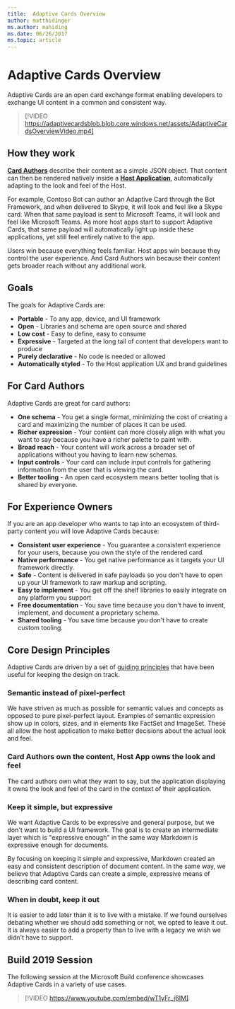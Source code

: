 ```yaml
---
title:  Adaptive Cards Overview
author: matthidinger
ms.author: mahiding
ms.date: 06/26/2017
ms.topic: article
---
```


# Adaptive Cards Overview 

Adaptive Cards are an open card exchange format enabling developers to exchange UI content in a common and consistent way.

> [!VIDEO https://adaptivecardsblob.blob.core.windows.net/assets/AdaptiveCardsOverviewVideo.mp4]

## How they work

[**Card Authors**](authoring-cards/getting-started.md) describe their content as a simple JSON object. That content can then be rendered natively inside a [**Host Application**](rendering-cards/getting-started.md), automatically adapting to the look and feel of the Host.

For example, Contoso Bot can author an Adaptive Card through the Bot Framework, and when delivered to Skype, it will look and feel like a Skype card. When that same payload is sent to Microsoft Teams, it will look and feel like Microsoft Teams. As more host apps start to support Adaptive Cards, that same payload will automatically light up inside these applications, yet still feel entirely native to the app.

Users win because everything feels familiar. Host apps win because they control the user experience. And Card Authors win because their content gets broader reach without any additional work.

## Goals

The goals for Adaptive Cards are:

* **Portable** - To any app, device, and UI framework
* **Open** - Libraries and schema are open source and shared
* **Low cost** - Easy to define, easy to consume
* **Expressive** - Targeted at the long tail of content that developers want to produce
* **Purely declarative** - No code is needed or allowed
* **Automatically styled** - To the Host application UX and brand guidelines

## For Card Authors

Adaptive Cards are great for card authors:

* **One schema** - You get a single format, minimizing the cost of creating a card and maximizing the number of places it can be used.
* **Richer expression** - Your content can more closely align with what you want to say because you have a richer palette to paint with.
* **Broad reach** - Your content will work across a broader set of applications without you having to learn new schemas.
* **Input controls** - Your card can include input controls for gathering information from the user that is viewing the card.
* **Better tooling** - An open card ecosystem means better tooling that is shared by everyone.

## For Experience Owners

If you are an app developer who wants to tap into an ecosystem of third-party content you will love Adaptive Cards because:

* **Consistent user experience** - You guarantee a consistent experience for your users, because you own the style of the rendered card.
* **Native performance** - You get native performance as it targets your UI framework directly.
* **Safe** - Content is delivered in safe payloads so you don't have to open up your UI framework to raw markup and scripting.
* **Easy to implement** - You get off the shelf libraries to easily integrate on any platform you support 
* **Free documentation** - You save time because you don't have to invent, implement, and document a proprietary schema.
* **Shared tooling** - You save time because you don't have to create custom tooling.

## Core Design Principles

Adaptive Cards are driven by a set of [guiding principles](resources/principles.md) that have been useful for keeping the design on track. 

### Semantic instead of pixel-perfect

We have striven as much as possible for semantic values and concepts as opposed to pure pixel-perfect layout. 
Examples of semantic expression show up in colors, sizes, and in elements like FactSet and ImageSet. These all allow the host application to make better decisions about the actual look and feel.

### Card Authors own the content, Host App owns the look and feel

The card authors own what they want to say, but the application displaying it owns the look and feel of the card in the context of their application.

### Keep it simple, but expressive

We want Adaptive Cards to be expressive and general purpose, but we don't want to build a UI framework.  The goal is to create an intermediate layer which is "expressive enough" in the same way Markdown is expressive enough for documents.

By focusing on keeping it simple and expressive, Markdown created an easy and consistent description of document content.  In the
same way, we believe that Adaptive Cards can create a simple, expressive means of describing card content.

### When in doubt, keep it out

It is easier to add later than it is to live with a mistake. If we found ourselves debating whether we should add something or not, we opted to leave it out.  It is always easier to add a property than to live with a legacy we wish we didn't have to support.

## Build 2019 Session

The following session at the Microsoft Build conference showcases Adaptive Cards in a variety of use cases.

> [!VIDEO https://www.youtube.com/embed/wT1yFr_j6IM]
